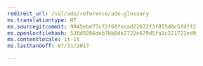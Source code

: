 ```yaml
---
redirect_url: /sql/ado/reference/ado-glossary
ms.translationtype: HT
ms.sourcegitcommit: 9045ebe77cf2f60fecad22672f3f055d8c5fdff2
ms.openlocfilehash: 530d9266deb7bb04e2722e679d5fa3c221722ed9
ms.contentlocale: it-it
ms.lasthandoff: 07/31/2017

---
```



